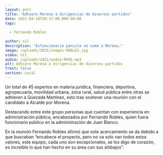 ```yaml
---
layout: post
title: "Adhiere Morena a dirigencias de diversos partidos"
date: 2021-04-16T20:37:00.000-06:00
tags:
  
  - Fernando Robles
  
author: nil
description: "Exfuncionario panista se suma a Morena."
image: /uploads/2021/images-ROBLES.jpg
video: nil
audio: /uploads/2021/audio-MV05.mp3
alt: Adhiere Morena a dirigencias de diversos partidos
front: false
section: Local
---
```


Un total de 45 expertos en materia jurídica, financiera, deportiva, agropecuaria, movilidad urbana, zona rural, salud pública entre otras se adhieren a Quezada Martínez, esto tras sostener una reunión con el candidato a Alcalde por Morena.

Destacando entre este grupo personas que cuentan con experiencia en administración pública, encabezados por Fernando Robles, quien fuera funcionario público en la administración de Juan Blanco.

En la reunión Fernando Robles afirmó que este acercamiento se da debido a que buscaban “encabece el proyecto, pero no va solo van todos estos valores, este equipo, cada uno son excepcionales, se los digo de corazón, es increíble lo que han hecho en su área con sus altibajos”.
